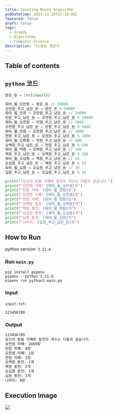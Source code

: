 ```yaml
---
title: Counting Money Algorithm
pubDatetime: 2023-12-10T22:15:00Z
featured: false
draft: false
tags:
  - Greedy
  - Algorithms
  - Computer-Science
description: 거스름돈 계산기
---
```


## Table of contents

## `python` 코드

```python
받은_돈 = int(input())

줘야_될_오만원 = 받은_돈 // 50000
오만원_주고_남은_돈 = 받은_돈 % 50000
줘야_될_만원 = 오만원_주고_남은_돈 // 10000
만원_주고_남은_돈 = 오만원_주고_남은_돈 % 10000
줘야_될_오천원 = 만원_주고_남은_돈 // 5000
오천원_주고_남은_돈 = 만원_주고_남은_돈 % 5000
줘야_될_천원 = 오천원_주고_남은_돈 // 1000
천원_주고_남은_돈 = 오천원_주고_남은_돈 % 1000
줘야_될_오백원 = 천원_주고_남은_돈 // 500
오백원_주고_남은_돈 = 천원_주고_남은_돈 % 500
줘야_될_백원 = 오백원_주고_남은_돈 // 100
백원_주고_남은_돈 = 오백원_주고_남은_돈 % 100
줘야_될_오십원 = 백원_주고_남은_돈 // 50
오십원_주고_남은_돈 = 백원_주고_남은_돈 % 50
줘야_될_십원 = 오십원_주고_남은_돈 // 10
십원_주고_남은_돈 = 오십원_주고_남은_돈 % 10

print(f"당신이 받을 지폐와 동전의 개수는 다음과 같습니다.")
print(f"오만원 지폐: {줘야_될_오만원}장")
print(f"만원 지폐: {줘야_될_만원}장")
print(f"오천원 지폐: {줘야_될_오천원}장")
print(f"천원 지폐: {줘야_될_천원}장")
print(f"오백원 동전: {줘야_될_오백원}개")
print(f"백원 동전: {줘야_될_백원}개")
print(f"오십원 동전: {줘야_될_오십원}개")
print(f"십원 동전: {줘야_될_십원}개")
print(f"나머지: {십원_주고_남은_돈}원")

```

## How to Run

python version: `3.11.6`

### Run `main.py`

```
pip install pipenv
pipenv --python 3.11.6
pipenv run python3 main.py
```

### Input

`input.txt`:

```
123456789
```

### Output

```zsh
123456789
당신이 받을 지폐와 동전의 개수는 다음과 같습니다.
오만원 지폐: 2469장
만원 지폐: 0장
오천원 지폐: 1장
천원 지폐: 1장
오백원 동전: 1개
백원 동전: 2개
오십원 동전: 1개
십원 동전: 3개
나머지: 9원
```

## Execution Image

![](https://res.cloudinary.com/gyunseo-blog/image/upload/f_auto/v1702214249/image_ls4but.png)
